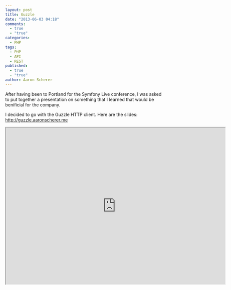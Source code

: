 ```yaml
---
layout: post
title: Guzzle
date: "2013-06-03 04:18"
comments: 
  - true
  - "true"
categories: 
  - PHP
tags: 
  - PHP
  - API
  - REST
published: 
  - true
  - "true"
author: Aaron Scherer
---
```


After having been to Portland for the Symfony Live conference, I was asked to put together a presentation on something that I learned that would be benificial for the company.

I decided to go with the Guzzle HTTP client. Here are the slides: <http://guzzle.aaronscherer.me>

<iframe height="500" width="700" src="http://guzzle.aaronscherer.me"></iframe>